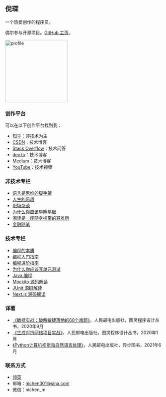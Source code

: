 ## 倪琛

一个热爱创作的程序员。

偶尔参与开源项目。[GitHub 主页](https://github.com/chen-ni)。

<img width="200" alt="profile" src="https://user-images.githubusercontent.com/25177645/182061667-2b214ca1-2720-4cab-a275-04bb2bd71f0d.png">

### 创作平台

可以在以下创作平台找到我：

- [知乎](https://www.zhihu.com/people/voissurtonchemin)：非技术为主
- [CSDN](https://blog.csdn.net/VoisSurTonChemin)：技术博客
- [Stack Overflow](https://stackoverflow.com/users/7438905/chen-ni?tab=profile)：技术问答
- [dev.to](https://dev.to/chenni)：技术博客
- [Medium](https://medium.com/@chen.ni)：技术博客
- [YouTube](https://www.youtube.com/channel/UCFUVkQ6DNToEPjgbmXhhvlA)：技术视频

### 非技术专栏

- [语言是思维的脚手架](https://www.zhihu.com/column/c_1540444269467054080)
- [人生的乐趣](https://www.zhihu.com/column/c_1537898601350553600)
- [职场杂谈](https://www.zhihu.com/column/c_1537899387120742401)
- [为什么你应该早睡早起](https://www.zhihu.com/column/c_1537904813211258880)
- [阅读是一座随身携带的避难所](https://www.zhihu.com/column/c_1537905533952118784)
- [金融随笔](https://www.zhihu.com/column/c_1539534883348668416)

### 技术专栏

- [编程的本质](https://www.zhihu.com/column/c_1537780429205196800)
- [编程入门指南](https://www.zhihu.com/column/c_1537784579317977088)
- [编程进阶指南](https://www.zhihu.com/column/c_1539720267319885824)
- [为什么你应该写单元测试](https://www.zhihu.com/column/c_1537778721070538753)
- [Java 编程](https://blog.csdn.net/voissurtonchemin/category_11146966.html)
- [Mockito 源码解读](https://blog.csdn.net/voissurtonchemin/category_11851543.html)
- [JUnit 源码解读](https://blog.csdn.net/voissurtonchemin/category_11863385.html)
- [Next.js 源码解读](https://blog.csdn.net/voissurtonchemin/category_11503809.html)

### 译著

- [《敏捷实战：破解敏捷落地的60个难题》](https://book.douban.com/subject/35222610/)，人民邮电出版社，图灵程序设计丛书，2020年9月
- [《生成对抗网络项目实战》](https://book.douban.com/subject/34925965/)，人民邮电出版社，图灵程序设计丛书，2020年1月
- [《Python计算机视觉和自然语言处理》](https://book.douban.com/subject/36014673/)，人民邮电出版社，异步图书，2021年6月

### 联系方式

- [领英](https://www.linkedin.com/in/chen-ni-2b40491b6/)
- 邮箱：nichen301@sina.com
- 微信：nichen_m
